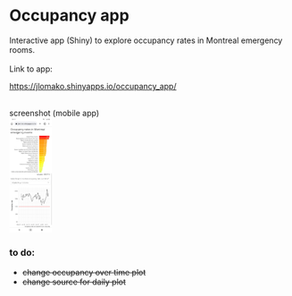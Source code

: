 <h1>Occupancy app</h1>
Interactive app (Shiny) to explore occupancy rates in Montreal emergency rooms.
<br><br>
Link to app:

<a href = "https://jlomako.shinyapps.io/occupancy_app/">https://jlomako.shinyapps.io/occupancy_app/</a>

<br>
screenshot (mobile app)

<br>
<a href = "https://jlomako.shinyapps.io/occupancy_app/">
   <img src="img/Screenshot_20220715-181344.png" alt="screenshot" width=15%>
</a>

### to do:
* <del>change occupancy over time plot</del>
* <del>change source for daily plot</del>
